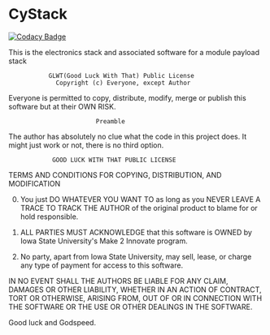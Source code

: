 # CyStack

[![Codacy Badge](https://api.codacy.com/project/badge/Grade/01ecd7ab24b34410a5b5987703818b17)](https://app.codacy.com/app/Danner36/CyStack?utm_source=github.com&utm_medium=referral&utm_content=M2I-HABET/CyStack&utm_campaign=Badge_Grade_Dashboard)

This is the electronics stack and associated software for a module payload stack




               GLWT(Good Luck With That) Public License
                 Copyright (c) Everyone, except Author

Everyone is permitted to copy, distribute, modify, merge or publish
this software but at their OWN RISK.

                            Preamble

The author has absolutely no clue what the code in this project does.
It might just work or not, there is no third option.


                GOOD LUCK WITH THAT PUBLIC LICENSE
   TERMS AND CONDITIONS FOR COPYING, DISTRIBUTION, AND MODIFICATION

  0. You just DO WHATEVER YOU WANT TO as long as you NEVER LEAVE A
TRACE TO TRACK THE AUTHOR of the original product to blame for or hold
responsible. 

  1. ALL PARTIES MUST ACKNOWLEDGE that this software is OWNED
by Iowa State University's Make 2 Innovate program. 

  2. No party, apart from Iowa State University, may sell, lease, or charge
any type of payment for access to this software.

IN NO EVENT SHALL THE AUTHORS BE LIABLE FOR ANY CLAIM, DAMAGES OR OTHER
LIABILITY, WHETHER IN AN ACTION OF CONTRACT, TORT OR OTHERWISE, ARISING
FROM, OUT OF OR IN CONNECTION WITH THE SOFTWARE OR THE USE OR OTHER
DEALINGS IN THE SOFTWARE.

Good luck and Godspeed.